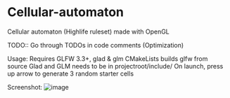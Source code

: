 # Cellular-automaton
Cellular automaton (Highlife ruleset) made with OpenGL

TODO::
Go through TODOs in code comments (Optimization)

Usage:
Requires GLFW 3.3+, glad & glm
CMakeLists builds glfw from source
Glad and GLM needs to be in projectroot/include/
On launch, press up arrow to generate 3 random starter cells

Screenshot:
![image](https://user-images.githubusercontent.com/47989350/150641795-384ac73e-21d5-434b-85a1-3d0494cdc5ac.png)
